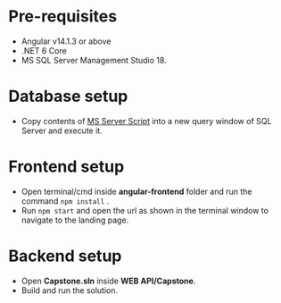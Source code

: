 # Pre-requisites  
* Angular v14.1.3 or above  
* .NET 6 Core  
* MS SQL Server Management Studio 18.

# Database setup  
* Copy contents of [MS Server Script](https://github.com/Klaytheist/Xebia-Capstone-Project/blob/master/MS%20Server%20Script.txt) into a new query window of SQL Server and execute it.
  
    
# Frontend setup  
* Open terminal/cmd inside **angular-frontend** folder and run the command `npm install` .  
* Run `npm start` and open the url as shown in the terminal window to navigate to the landing page.  

  
# Backend setup  
* Open **Capstone.sln** inside **WEB API/Capstone**.  
* Build and run the solution. 
